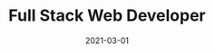 ---
date: '2021-03-01'
startDate: 'March 2021'
endDate: 'Present'
company: 'Alphaboost'
title: 'Full Stack Web Developer'
tasks:
  - 'Building projects for alphaboost clients.'
  - 'Working with different frameworks including Laravel, Vue.js, Tailwind css, Alpine js ...'
---